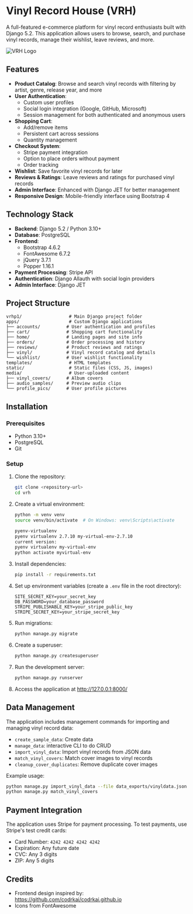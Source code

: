 # Vinyl Record House (VRH)

A full-featured e-commerce platform for vinyl record enthusiasts built with Django 5.2. This application allows users to browse, search, and purchase vinyl records, manage their wishlist, leave reviews, and more.

![VRH Logo](/images/VRHlogo.png)

## Features

- **Product Catalog**: Browse and search vinyl records with filtering by artist, genre, release year, and more
- **User Authentication**: 
  - Custom user profiles
  - Social login integration (Google, GitHub, Microsoft)
  - Session management for both authenticated and anonymous users
- **Shopping Cart**: 
  - Add/remove items
  - Persistent cart across sessions
  - Quantity management
- **Checkout System**:
  - Stripe payment integration
  - Option to place orders without payment
  - Order tracking
- **Wishlist**: Save favorite vinyl records for later
- **Reviews & Ratings**: Leave reviews and ratings for purchased vinyl records
- **Admin Interface**: Enhanced with Django JET for better management
- **Responsive Design**: Mobile-friendly interface using Bootstrap 4

## Technology Stack

- **Backend**: Django 5.2 / Python 3.10+
- **Database**: PostgreSQL
- **Frontend**: 
  - Bootstrap 4.6.2
  - FontAwesome 6.7.2
  - jQuery 3.7.1
  - Popper 1.16.1
- **Payment Processing**: Stripe API
- **Authentication**: Django Allauth with social login providers
- **Admin Interface**: Django JET

## Project Structure

```
vrhp1/                  # Main Django project folder
apps/                   # Custom Django applications
├── accounts/          # User authentication and profiles
├── cart/              # Shopping cart functionality
├── home/              # Landing pages and site info
├── orders/            # Order processing and history
├── reviews/           # Product reviews and ratings
├── vinyl/             # Vinyl record catalog and details
└── wishlist/          # User wishlist functionality
templates/              # HTML templates
static/                 # Static files (CSS, JS, images)
media/                  # User-uploaded content
├── vinyl_covers/      # Album covers
├── audio_samples/     # Preview audio clips
└── profile_pics/      # User profile pictures
```

## Installation

### Prerequisites

- Python 3.10+
- PostgreSQL
- Git

### Setup

1. Clone the repository:
   ```bash
   git clone <repository-url>
   cd vrh
   ```

2. Create a virtual environment:
   ```bash
   python -m venv venv
   source venv/bin/activate  # On Windows: venv\Scripts\activate
   
   pyenv-virtualenv
   pyenv virtualenv 2.7.10 my-virtual-env-2.7.10
   current version:
   pyenv virtualenv my-virtual-env
   python activate myvirtual-env
   ```

3. Install dependencies:
   ```bash
   pip install -r requirements.txt
   ```

4. Set up environment variables (create a `.env` file in the root directory):
   ```
   SITE_SECRET_KEY=your_secret_key
   DB_PASSWORD=your_database_password
   STRIPE_PUBLISHABLE_KEY=your_stripe_public_key
   STRIPE_SECRET_KEY=your_stripe_secret_key
   ```

5. Run migrations:
   ```bash
   python manage.py migrate
   ```

6. Create a superuser:
   ```bash
   python manage.py createsuperuser
   ```

7. Run the development server:
   ```bash
   python manage.py runserver
   ```

8. Access the application at http://127.0.0.1:8000/

## Data Management

The application includes management commands for importing and managing vinyl record data:
- `create_sample_data`: Create data
- `manage_data`: interactive CLI to do CRUD
- `import_vinyl_data`: Import vinyl records from JSON data
- `match_vinyl_covers`: Match cover images to vinyl records
- `cleanup_cover_duplicates`: Remove duplicate cover images

Example usage:
```bash
python manage.py import_vinyl_data --file data_exports/vinyldata.json
python manage.py match_vinyl_covers
```

## Payment Integration

The application uses Stripe for payment processing. To test payments, use Stripe's test credit cards:

- Card Number: `4242 4242 4242 4242`
- Expiration: Any future date
- CVC: Any 3 digits
- ZIP: Any 5 digits





## Credits

- Frontend design inspired by: https://github.com/codrkai/codrkai.github.io
- Icons from FontAwesome